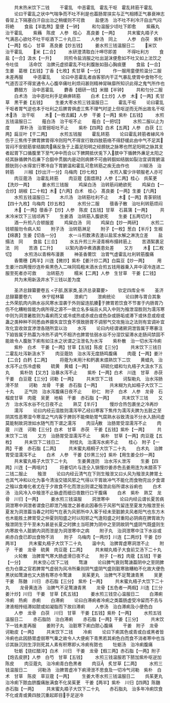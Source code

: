 <!-- { "loadSidebar": true } -->
　　共末热米饮下二钱
　　干霍乱　中恶霍乱　霍乱干呕　霍乱转筋干霍乱
　　论曰干霍乱之状中气喘争而不吐不利是也葢肠胃挟实与正气相搏正气暴衰神志昏冐上下隔塞白汗自出治之稍缓则不可救
　　盐便汤　治不吐不利冷汗自出气闷将絶
　　食盐【半匙熬】童便【一钟】
　　和匀温服少顷吐下即愈
　　紫蘓丸　治干霍乱
　　紫蘓　陈皮　人参　桂心　髙良姜【一两】
　　共末蜜丸梧子大　气满恶心欲吐不吐干呕酒下二十丸日二
　　人参汤　同上
　　人参　白茯　紫朴【一两】桂心　甘草　髙良姜【炒五钱】
　　姜水煎三钱温服日二
　　米饮　治干霍乱
　　米【二合】
　　水研澄清取白汁呷尽即差
　　不得吐利方
　　食盐【一合】汲水【一升】
　　同煎令盐消服之吐出涎沫便愈如不吐又如上法饮之令吐佳
　　活命饮　治脾元虚损霍乱不吐利腹胀如鼓心胸痰壅
　　食盐【一合】生姜　葛根【五钱】丁香【七枚】炙甘草【一分】
　　作一服用童便煎温分二服未差再服
　　中恶霍乱
　　论曰中恶霍乱者由客邪内干正气暴乱使胃中食物不化气道否涩不得宣通令人心腹卒痛吐利烦闷甚则精神冐昧靡所知识此得之鬼气所作也
　　麝醋方　治中恶霍乱
　　麝香【细研一钱】米醋【半钟】
　　共和匀分二服
　　白术汤　治中恶吐利手足痳痹转筋
　　白术【土炒】人参　木【一两】炙甘草　黒干姜【五钱】
　　生姜大枣水煎三钱温服日二
　　霍乱干呕
　　论曰霍乱干呕者胃气逆也本于吐利之后脾胃俱虚三焦不理气时逆上但呕逆而无所出故名干呕木汤　治干呕
　　木【一枚去瓤】人参　干姜【一两】紫朴【五钱】
　　水煎五钱温服日二
　　薤白汤　治干呕不止
　　薤白【一把切】
　　水煎二服以止为度
　　厚朴汤　治胃弱呕吐不止
　　紫朴【四两】白术【五两】人参　白茯【三两】扁豆叶【干二两】
　　水煎五钱服
　　霍乱转筋
　　论曰霍乱转筋者縁风冷伤于三焦传于脾胃脾胃得冷则阳气不得宣行致四肢筋络不得舒缓此由中气不足其冐闷不安胫筋挛结腨肉痛反急于上葢足阳明之经膀胱之脉寒也然足阳明之脉其支者起胃下口循腹里下至气冲中而合以下髀闗抵伏兎下入膑中下循髀外亷足太阳之经其脉循髀外后亷下合腘中贯腨内是动则病髀不可曲转腘如结腨如裂治宜调胃腑温膀胱则小水得宣行寒冷自下胃腑温和霍乱可愈转筋之疾无由作也
　　川椒汤　治转筋
　　川椒【炒出汗一分】乌梅肉【炒七枚】
　　水煎入蜜少许顿服老人亦可
　　肉豆蔲汤　治霍乱转筋
　　肉豆蔲【面煨熟】人参【二两】桂心　呉茱茰【洗炒一两】
　　姜水煎三钱服
　　鸡屎白汤　治转筋闷絶欲死
　　鸡屎白【一合炒】胡椒【二十粒】木【六两】白术　桂心　髙良姜【一两】生姜【六两】
　　水煎五钱温服日二
　　木爪汤　治转筋吐利不止
　　木【一两】青菉铜钱【四十九枚】乌梅肉【炒五枚】
　　水煎分二服
　　蘹香子散　治吐利转筋烦闷
　　木【一两】蘹香子【炒】人参　陈皮【五钱】甘草　石菖蒲【一两】
　　共末冷米饮下三钱顷再下
　　生姜酒　治转筋入腹欲死
　　生姜【五两切片】
　　酒一升煎八合顿服差
　　鸡屎白汤　同
　　鸡屎白【炒一两研】
　　水煎二钱顿服勿令病人知
　　附子汤　治转筋淋足
　　附子【一枚】葱白【半斤】生椒【绵裹】生姜【切各一分】
　　水一斗煎数沸去渣以盐浆水解之淋洗立差
　　盐搨法　同
　　食盐【三合】
　　水五升煎三升浸青棉布搨转筋上
　　苦酒絮裹足法　同
　　苦酒【二升】
　　以絮内酒中煮酒裹患处差
　　又方
　　木【二枚切】
　　水煎汤以青棉布漫裹
　　神圣香薷饮　治胃气虚霍乱吐利转筋腹痛
　　香薷穗【两半】川连【微炒】紫朴【姜汁炒二两】白扁豆【炒一两】
　　用生姜汁四两慢炒连朴紫黒色入二味同捣粗末酒水合煎五钱用器乗入井中浸冷连进二服至死者亦可救
　　治转筋方
　　糯米【二两】人参　生甘草　干姜【二钱】
　　共为末用新汲井水下三钱以差为度






　　圣济总録纂要卷五
<子部,医家类,圣济总录纂要>
　　钦定四库全书
　　圣济总録纂要卷六
　　休宁程林纂
　　泄痢门
　　泄痢统论
　　论曰脾与胃合其象土外荣肌肉内熟水谷风寒水湿袭于外则留连肌腠于脾胃若饮食不节害于内肠胃乃伤不化糟粕皆能为病所得之源不一故立名多端且乆风入中则为飱泄湿胜则为濡泻寒中则为洞泄暑胜则为毒痢而又或冷或热或赤或白或色杂或肠垢或滞下或休息或疳或蛊之类种种不同悉由养摄失宜饮食不慎致肠胃不调邪气交攻施治之法则有宜调补宜攻化宜收敛宜渗泄各随所宜以治
　　水泻
　　论曰内经谓诸厥洞泄皆属于寒暴注下廹皆属于热葢为冷热不调气不相济也脾胃怯弱水谷不分湿饮留滞水走肠间禁固不能故令人腹胀下痢有如注水之状谓之注泄名为水泻
　　紫朴散　治一切水泻冷痢
　　紫朴　白术　干姜【一两】甘草【五钱】陈皮【三分】
　　共末饮下三钱日二霍乱吐泻新汲水下
　　肉豆蔲防　治水泻无度肠鸣腹痛
　　肉蔲【一两】姜汁【二合】白麫【二两】
　　将蔲为末用汁和麫裹末煨熟饮下二饮
　　黄蜡丸　治水泻不止伤冷虚极
　　硫黄　黄蜡【一两】
　　研硫化蜡和匀丸梧子大汲水下五丸
　　紫朴防【又方】治暴水泻不止
　　紫朴【一两】白术　川连　甘草　赤茯　干姜　白豆蔲【三分】诃勒【一两】
　　共末饮下二钱
　　诃梨勒丸　治水泻肠滑不禁
　　诃勒　龙骨　干姜　赤石脂【一两】
　　共末糊为丸如梧子大饮下二十丸
　　正气防　治水泻腹痛日夜不止
　　砂仁　附子　白术　人参　龙骨　石榴皮甘草　肉蔲　吴茰　地榆　干姜　赤石脂【一两】
　　共末饮下三钱
　　又方　治水泻水谷不化日夜不止
　　熟艾【半斤】
　　慢炒合热包裹坐之冷再炒
　　濡泻
　　论曰内经云湿胜则濡泻甲乙经曰寒客下焦传为濡泻夫脾为五脏之至阴其性恶寒湿今寒湿之气内客于脾则不能俾助胃气腐熟水谷致清浊不分水入肠间虚莫能制故洞泄如水随气而下谓之濡泻
　　肉豆散　治肠胃受湿濡泻不止
　　肉蔲　川连　诃勒【三分】白术　甘草　赤茯　干姜【五钱】紫朴【一两】
　　共末饮下二钱
　　又方　治肠胃受湿濡泻不止
　　紫朴　甘草【一两】肉豆蔲【五枚】
　　共末饮下二钱日二
　　附桂丸　治濡泻水痢不止
　　桂心　附子【一两】干姜　赤石脂【二两】
　　共末蜜丸梧桐子大饮下二十丸
　　白术丸　治脾胃受湿濡泻不止
　　白术　人参　干姜【炒黑三分】紫朴【用生姜仝炒一两】
　　共末蜜丸梧子大饮下二十丸
　　生姜黄连防　治水泻乆泄泻
　　生姜【四两】川连【一两咀片】
　　将姜切片与连仝入锅慢炒姜赤色去姜用连为末腊茶下二钱二服止
　　飱泄
　　论曰内经云清气在下则生飱泄又曰乆风为飱泄夫脾胃土也其气冲和以化为事今清浊交错风邪之气得以干胃故冲气不能化而食物完出夕食谓之飱以食难化者尤在于夕故食不化而泄出则谓之飱泄此俗所谓水谷痢也
　　白术汤　治风冷入中飱泄不止脉虚而细日夜数行口干腹痛
　　白术　紫朴　熟艾　龙骨　川归【一两】
　　姜水煎三钱温服
　　洞泄寒中
　　论曰内经云谓长夏苦病洞泄寒中洞泄者谓食已即泄乃飱泄之甚者此因春伤于风邪气留连至夏发为飱泄至长夏发为洞泄葢当春之时阳气在表为风邪所中入客于经未至脏腑夫风者阳气也东方木也木能胜土脾胃受之仲夏则阳盛之时以阳邪之气逢阳盛之时重阳必阴病在脾胃故为飱泄阴生于午至未为甚是长夏之时脾土当旺脾为阴中之至阴故阴气盛阴气既盛则生内寒故令人脏腑内洞而泄是为洞泄寒中之病
　　附子丸　治洞泄寒中注下水谷或痢赤白食已即出食物不消
　　附子　乌梅肉【一两炒】川连【二两炒】干姜【炒两半】
　　共末蜜丸梧子大饮下二十丸
　　温中丸　治脾胃虚寒洞泄不止
　　附子　干姜　龙骨　硫黄　肉豆蔲【二两】
　　共末糊丸梧子大食前艾汤下二十丸
　　火轮散　治脾胃气寒大肠虚滑日夜不止
　　附子【一枚】肉蔲【五钱】干姜【一分】
　　共末空心饮下二钱
　　骛溏
　　论曰脾气衰则鹜溏葢阴中之至阴脾也为仓廪之官若脾胃气虚弱为风冷所乗则阴气盛阴气盛则脏寒致糟粕不化故大便色黒状如鹜溏也又大肠有寒亦令鹜溏
　　吴茱茰丸　治脾气不足鹜溏青黑
　　吴茰　干姜　陈麯　川归　赤石脂【三分】　紫朴【一两】
　　共末蜜丸梧子大饮下二十丸
　　龙骨黄连汤　治脾气不足鹜溏青黑
　　龙骨【五色者一两煆】川连【三分姜汁炒】川归　干姜　甘草【炙五钱】
　　姜水煎三钱空心温服日二
　　白滞痢　冷痢　热痢　赤痢
　　白滞痢
　　论曰白滞痢者冷痢之类葢肠虚受冷留而不去与津液相抟结滞如脓或如凝脂而下故曰滞痢
　　人参汤　治白滞痢及小便色白
　　人参　龙骨　白茯　川归　甘草　干姜【五钱】紫朴【一两】
　　水煎五钱温服日二
　　赤石脂防　治白滞痢
　　赤石脂【一两】干姜【三分】
　　共末饮下一钱未差再服
　　姜附子丸　治脏寒下痢白脓心腹痛
　　干姜　附子　龙骨　诃勒皮【一两】
　　共末饮下二钱
　　冷痢
　　论曰下痢其色或青或白或黑者皆冷痢也此因肠胃虚弱寒气乗之故令人大便痢下青黒若其痢色白而食不消者寒中也当诊其脉沉则生浮则死其人素有积寒即乆冷痢有脓也
　　牡蛎汤　治冷痢腹痛
　　牡蛎【烧红醋淬】白术　川归　干姜　龙骨【煆三两】赤石脂【一两】附子【炮去皮脐】人参　白芍　甘草【五钱】
　　水煎三钱温服若下脓加紫朴呕逆加陈皮
　　肉豆蔲丸　治冷痢青白色黒者
　　肉豆　炙甘草【二两】
　　水煎三钱温服日二
　　诃勒汤　治脾胃虚冷下痢滑泄不思食及一切冷气诃勒　紫朴　白术　甘草　陈皮　草豆蔲【一两】
　　生姜大枣水煎三钱温服日二
　　呉茱茰丸　治冷痢下脓血脐腹痛胀满食不化吴茱茰　干姜【两半】紫朴　川归【四两】陈麯　赤石脂【一两】
　　共末蜜丸梧子大饮下二十丸
　　赤石脂丸　治多年冷痢饮食不化或青或黄四肢沉重起即目手足逆冷
